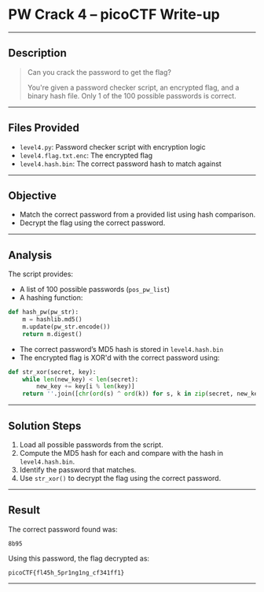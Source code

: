 # PW Crack 4 – picoCTF Write-up

---

## Description

> Can you crack the password to get the flag?
>
> You're given a password checker script, an encrypted flag, and a binary hash file. Only 1 of the 100 possible passwords is correct.

---

## Files Provided

- `level4.py`: Password checker script with encryption logic
- `level4.flag.txt.enc`: The encrypted flag
- `level4.hash.bin`: The correct password hash to match against

---

## Objective

- Match the correct password from a provided list using hash comparison.
- Decrypt the flag using the correct password.

---

## Analysis

The script provides:
- A list of 100 possible passwords (`pos_pw_list`)
- A hashing function:
```python
def hash_pw(pw_str):
    m = hashlib.md5()
    m.update(pw_str.encode())
    return m.digest()
```
- The correct password’s MD5 hash is stored in `level4.hash.bin`
- The encrypted flag is XOR'd with the correct password using:
```python
def str_xor(secret, key):
    while len(new_key) < len(secret):
        new_key += key[i % len(key)]
    return ''.join([chr(ord(s) ^ ord(k)) for s, k in zip(secret, new_key)])
```

---

## Solution Steps

1. Load all possible passwords from the script.
2. Compute the MD5 hash for each and compare with the hash in `level4.hash.bin`.
3. Identify the password that matches.
4. Use `str_xor()` to decrypt the flag using the correct password.

---

## Result

The correct password found was:

```
8b95
```

Using this password, the flag decrypted as:

```
picoCTF{fl45h_5pr1ng1ng_cf341ff1}
```

---
